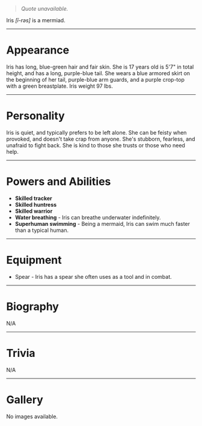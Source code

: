 > *Quote unavailable.*


Iris *\[ī-rəs\]* is a mermiad.
***
# Appearance
Iris has long, blue-green hair and fair skin. She is 17 years old is 5'7" in total height, and has a long, purple-blue tail. She wears a blue armored skirt on the beginning of her tail, purple-blue arm guards, and a purple crop-top with a green breastplate. Iris weight 97 lbs.
***
# Personality
Iris is quiet, and typically prefers to be left alone. She can be feisty when provoked, and doesn't take crap from anyone. She's stubborn, fearless, and unafraid to fight back. She is kind to those she trusts or those who need help.
***
# Powers and Abilities
- **Skilled tracker**
- **Skilled huntress**
- **Skilled warrior**
- **Water breathing** - Iris can breathe underwater indefinitely.
- **Superhuman swimming** - Being a mermaid, Iris can swim much faster than a typical human.
***
# Equipment
- Spear - Iris has a spear she often uses as a tool and in combat.
***
# Biography
N/A
***
# Trivia
N/A

***
# Gallery
No images available.